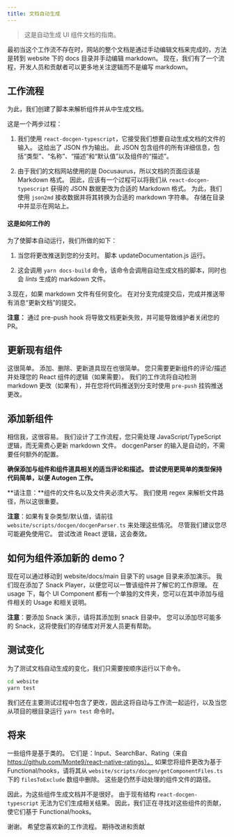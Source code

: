 ```yaml
---
title: 文档自动生成
---
```


> 这是自动生成 UI 组件文档的指南。

最初当这个工作流不存在时，网站的整个文档是通过手动编辑文档来完成的，方法是转到 website 下的 docs 目录并手动编辑 markdown。 现在，我们有了一个流程，开发人员和贡献者可以更多地关注逻辑而不是编写 markdown。

## 工作流程

为此，我们创建了脚本来解析组件并从中生成文档。

这是一个两步过程：

1. 我们使用 `react-docgen-typescript`，它接受我们想要自动生成文档的文件的输入。 这给出了 JSON 作为输出。 此 JSON 包含组件的所有详细信息，包括“类型”、“名称”、“描述”和“默认值”以及组件的“描述”。

2. 由于我们的文档网站使用的是 Docusaurus，所以文档的页面应该是 Markdown 格式。 因此，应该有一个过程可以将我们从 `react-docgen-typescript` 获得的 JSON 数据更改为合适的 Markdown 格式。 为此，我们使用 `json2md` 接收数据并将其转换为合适的 markdown 字符串。 存储在目录中并显示在网站上。

#### 这是如何工作的

为了使脚本自动运行，我们所做的如下：

1. 当您将更改推送到您的分支时。 脚本 updateDocumentation.js 运行。

2. 这会调用 `yarn docs-build` 命令，该命令会调用自动生成文档的脚本，同时也会 _lints_ 生成的 markdown 文件。

3.现在，如果 markdown 文件有任何变化。 在对分支完成提交后，完成并推送带有消息“更新文档”的提交。

**注意：** 通过 pre-push hook 将导致文档更新失败，并可能导致维护者关闭您的 PR。

## 更新现有组件

这很简单。 添加、删除、更新道具现在也很简单。 您只需要更新组件的评论/描述并处理您的 React 组件的逻辑（如果需要）。 我们的工作流将自动检测 markdown 更改（如果有），并在您将代码推送到分支时使用 `pre-push` 挂钩推送更改。

## 添加新组件

相信我，这很容易。 我们设计了工作流程，您只需处理 JavaScript/TypeScript 逻辑，而无需费心更新 markdown 文件。 docgenParser 的输入是自动的，不需要任何额外的配置。

**确保添加与组件和组件道具相关的适当评论和描述。 尝试使用更简单的类型保持代码简单，以便 Autogen 工作。**

**请注意：**组件的文件名以及文件夹必须大写。 我们使用 regex 来解析文件路径，所以这很重要。

**注意**：如果有复杂类型/默认值，请前往 `website/scripts/docgen/docgenParser.ts` 来处理这些情况。 尽管我们建议您尽可能避免使用它。 尝试改进 React 逻辑，这会奏效。

## 如何为组件添加新的 demo？

现在可以通过移动到 website/docs/main 目录下的 usage 目录来添加演示。 我们现在添加了 Snack Player，以便您可以一瞥该组件并了解它的工作原理。 在 usage 下，每个 UI Component 都有一个单独的文件夹，您可以在其中添加与组件相关的 Usage 和相关说明。

**注意**：要添加 Snack 演示，请将其添加到 snack 目录中。 您可以添加尽可能多的 Snack，这将使我们的存储库对开发人员更有帮助。

## 测试变化

为了测试文档自动生成的变化，我们只需要按顺序运行以下命令。

```bash
cd website
yarn test
```

我们还在主要测试过程中包含了更改，因此这将自动与工作流一起运行，以及当您从项目的根目录运行 `yarn test` 命令时。

## 将来

一些组件是基于类的。 它们是：Input、SearchBar、Rating（来自 https://github.com/Monte9/react-native-ratings）。 如果您将组件更改为基于 Functional/hooks，请将其从 `website/scripts/docgen/getComponentFiles.ts` 下的 `filesToExclude` 数组中删除。 这些是仍然手动处理的组件文件的路径。

因此，为这些组件生成文档并不是很好。 由于现有结构 `react-docgen-typescript` 无法为它们生成相关结果。 因此，我们正在寻找对这些组件的贡献，使它们基于 Functional/hooks。

谢谢。 希望您喜欢新的工作流程。 期待改进和贡献
